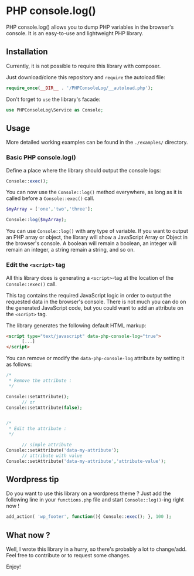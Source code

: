 # PHP console.log()

PHP console.log() allows you to dump PHP variables in the browser's console. It is an easy-to-use and lightweight PHP library.

## Installation

Currently, it is not possible to require this library with composer.

Just download/clone this repository and `require` the autoload file:

```php
require_once(__DIR__ . '/PHPConsoleLog/__autoload.php');
```

Don't forget to `use` the library's facade:

```php
use PHPConsoleLog\Service as Console;
```

## Usage

More detailed working examples can be found in the `./examples/` directory.

### Basic PHP console.log()

Define a place where the library should output the console logs:

```php
Console::exec();
```

You can now use the `Console::log()` method everywhere, as long as it is called before a `Console::exec()` call.

```php
$myArray = ['one','two','three'];

Console::log($myArray);
```

You can use `Console::log()` with any type of variable. If you want to output an PHP array or object, the library will show a JavaScript Array or Object in the browser's console. A boolean will remain a boolean, an integer will remain an integer, a string remain a string, and so on.

### Edit the `<script>` tag

All this library does is generating a `<script>`-tag at the location of the `Console::exec()` call.

This tag contains the required JavaScript logic in order to output the requested data in the browser's console. There is not much you can do on the generated JavaScript code, but you could want to add an attribute on the `<script>` tag.

The library generates the following default HTML markup:

```html
<script type="text/javascript" data-php-console-log="true">
      [...]
</script>
```

You can remove or modify the `data-php-console-log` attribute by setting it as follows:

```php
/*
 * Remove the attribute :
 */

Console::setAttribute();
      // or
Console::setAttribute(false);


/*
 * Edit the attribute :
 */

      // simple attribute
Console::setAttribute('data-my-attribute');
      // attribute with value
Console::setAttribute('data-my-attribute','attribute-value');
```

## Wordpress tip

Do you want to use this library on a wordpress theme ? Just add the following line in your `functions.php` file and start `Console::log()`-ing right now !

```php
add_action( 'wp_footer', function(){ Console::exec(); }, 100 );
```

## What now ?

Well, I wrote this library in a hurry, so there's probably a lot to change/add. Feel free to contribute or to request some changes.

Enjoy!